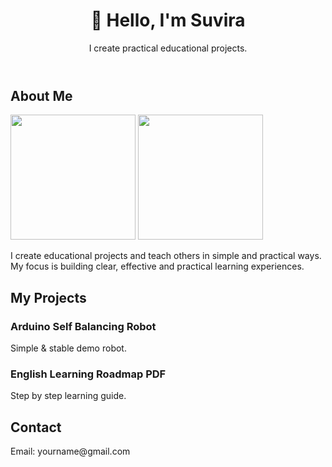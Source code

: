 <!DOCTYPE html>
<html lang="en">
<head>
  <meta charset="UTF-8" />
  <title>Suvira | Portfolio</title>
  <link rel="stylesheet" href="style.css" />
</head>
<body>
  <header>
      <h1>👋 Hello, I'm <span class="name">Suvira</span></h1>
      <p class="tagline">I create practical educational projects.</p>
  </header>

  <section id="about">
      <h2>About Me</h2>
<img src="https://source.unsplash.com/random/200x200" width="200">
    <img src="/storage/emulated/0/DCIM/Confident.jpg" width="200">
    <p>I create educational projects and teach others in simple and practical ways. My focus is building clear, effective and practical learning experiences.</p>
  </section>

  <section id="projects">
      <h2>My Projects</h2>
      <div class="project-card">
          <h3>Arduino Self Balancing Robot</h3>
          <p>Simple & stable demo robot.</p>
      </div>
      <div class="project-card">
          <h3>English Learning Roadmap PDF</h3>
          <p>Step by step learning guide.</p>
      </div>
  </section>

  <section id="contact">
      <h2>Contact</h2>
      <p>Email: yourname@gmail.com</p>
  </section>
</body>
</html>

